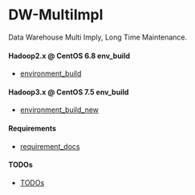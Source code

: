 # DW-MultiImpl
Data Warehouse Multi Imply, Long Time Maintenance.

#### Hadoop2.x @ CentOS 6.8 env_build

 * [environment_build](doc/env_build.md)

#### Hadoop3.x @ CentOS 7.5 env_build

 * [environment_build_new](doc/env_build_new.md)

#### Requirements

 * [requirement_docs](req/README.md)


#### TODOs

 * [TODOs](TODO.md)